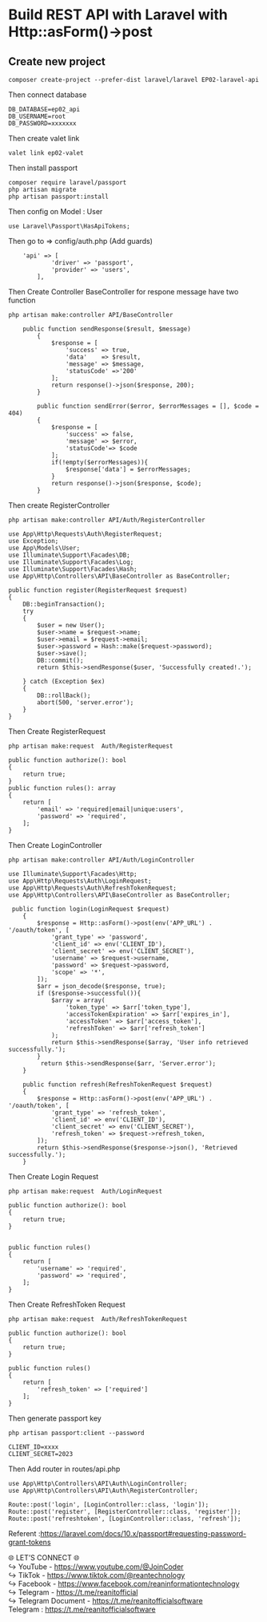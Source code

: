 # Build REST API with Laravel with Http::asForm()->post

## Create new project

```
composer create-project --prefer-dist laravel/laravel EP02-laravel-api
```
Then connect database 
```
DB_DATABASE=ep02_api
DB_USERNAME=root
DB_PASSWORD=xxxxxxx
```
Then create valet link 
```
valet link ep02-valet
```

Then install passport
```
composer require laravel/passport
php artisan migrate
php artisan passport:install
```

Then config on Model : User
```
use Laravel\Passport\HasApiTokens;
```
Then go to => config/auth.php (Add guards)

```
    'api' => [
            'driver' => 'passport',
            'provider' => 'users',
        ],
```

Then Create Controller BaseController for respone message have two function 

```
php artisan make:controller API/BaseController

    public function sendResponse($result, $message)
        {
            $response = [
                'success' => true,
                'data'    => $result,
                'message' => $message,
                'statusCode' =>'200'
            ];
            return response()->json($response, 200);
        }

        public function sendError($error, $errorMessages = [], $code = 404)
        {
            $response = [
                'success' => false,
                'message' => $error,
                'statusCode'=> $code
            ];
            if(!empty($errorMessages)){
                $response['data'] = $errorMessages;
            }
            return response()->json($response, $code);
        }
```


Then create RegisterController 

```
php artisan make:controller API/Auth/RegisterController

use App\Http\Requests\Auth\RegisterRequest;
use Exception;
use App\Models\User;
use Illuminate\Support\Facades\DB;
use Illuminate\Support\Facades\Log;
use Illuminate\Support\Facades\Hash;
use App\Http\Controllers\API\BaseController as BaseController;

public function register(RegisterRequest $request)
{
    DB::beginTransaction();
    try
    {
        $user = new User();
        $user->name = $request->name;
        $user->email = $request->email;
        $user->password = Hash::make($request->password);
        $user->save();
        DB::commit();
        return $this->sendResponse($user, 'Successfully created!.');

    } catch (Exception $ex)
    {
        DB::rollBack();
        abort(500, 'server.error');
    }
}

```

Then Create RegisterRequest
```
php artisan make:request  Auth/RegisterRequest

public function authorize(): bool
{
    return true;
}
public function rules(): array
{
    return [
        'email' => 'required|email|unique:users',
        'password' => 'required',
    ];
}

```

Then Create LoginController
```
php artisan make:controller API/Auth/LoginController

use Illuminate\Support\Facades\Http;
use App\Http\Requests\Auth\LoginRequest;
use App\Http\Requests\Auth\RefreshTokenRequest;
use App\Http\Controllers\API\BaseController as BaseController;

 public function login(LoginRequest $request)
    {
        $response = Http::asForm()->post(env('APP_URL') . '/oauth/token', [
            'grant_type' => 'password',
            'client_id' => env('CLIENT_ID'),
            'client_secret' => env('CLIENT_SECRET'),
            'username' => $request->username,
            'password' => $request->password,
            'scope' => '*',
        ]);
        $arr = json_decode($response, true);
        if ($response->successful()){
            $array = array(
                'token_type' => $arr['token_type'],
                'accessTokenExpiration' => $arr['expires_in'],
                'accessToken' => $arr['access_token'],
                'refreshToken' => $arr['refresh_token']
            );
            return $this->sendResponse($array, 'User info retrieved successfully.');
        }
         return $this->sendResponse($arr, 'Server.error');
    }

    public function refresh(RefreshTokenRequest $request)
    {
        $response = Http::asForm()->post(env('APP_URL') . '/oauth/token', [
            'grant_type' => 'refresh_token',
            'client_id' => env('CLIENT_ID'),
            'client_secret' => env('CLIENT_SECRET'),
            'refresh_token' => $request->refresh_token,
        ]);
        return $this->sendResponse($response->json(), 'Retrieved successfully.');
    }
```
Then Create  Login Request
```
php artisan make:request  Auth/LoginRequest

public function authorize(): bool
{
    return true;
}


public function rules()
{
    return [
        'username' => 'required',
        'password' => 'required',
    ];
}
```
Then Create  RefreshToken Request
```
php artisan make:request  Auth/RefreshTokenRequest

public function authorize(): bool
{
    return true;
}

public function rules()
{
    return [
        'refresh_token' => ['required']
    ];
}

```

Then generate passport key 

```
php artisan passport:client --password

CLIENT_ID=xxxx
CLIENT_SECRET=2023

```


Then Add router in routes/api.php 
```
use App\Http\Controllers\API\Auth\LoginController;
use App\Http\Controllers\API\Auth\RegisterController;

Route::post('login', [LoginController::class, 'login']);
Route::post('register', [RegisterController::class, 'register']);
Route::post('refreshtoken', [LoginController::class, 'refresh']);

```



Referent :https://laravel.com/docs/10.x/passport#requesting-password-grant-tokens

🌐 LET’S CONNECT 🌐 <br/>
↪ YouTube - https://www.youtube.com/@JoinCoder <br/>
↪ TikTok - https://www.tiktok.com/@reantechnology <br/>
↪ Facebook - https://www.facebook.com/reaninformationtechnology <br/>
↪ Telegram - https://t.me/reanitofficial <br/>
↪ Telegram Document - https://t.me/reanitofficialsoftware <br/>
Telegram : https://t.me/reanitofficialsoftware <br/>